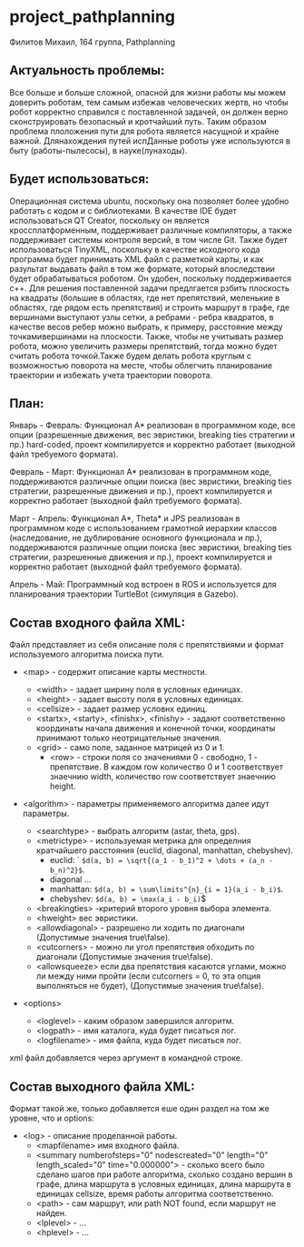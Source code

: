 # project_pathplanning
Филитов Михаил, 164 группа, Pathplanning

Актуальность проблемы:
-----------------------

Все больше и больше сложной, опасной для жизни работы мы можем доверить роботам, тем самым избежав человеческих жертв, но чтобы робот корректно справился с поставленной задачей, он должен верно сконструировать безопасный и кротчайший путь. Таким образом проблема плоложения пути для робота является насущной и крайне важной. Длянахождения путей испДанные роботы уже используются в быту (работы-пылесосы), в науке(лунаходы).

Будет использоваться:
---------------------

Операционная система ubuntu, поскольку она позволяет более удобно работать с кодом и с библиотеками.
В качестве IDE будет использоваться QT Creator, поскольку он является кроссплатформенным, поддерживает различные компиляторы, а также поддерживает системы контроля версий, в том числе Git.
Также будет использоваться TinyXML, поскольку в качестве исходного кода программа будет принимать XML файл с разметкой карты, и как разультат выдавать файл в том же формате, который впоследствии будет обрабатываться роботом. Он удобен, поскольку поддерживается с++.
Для решения поставленной задачи предлгается рзбить плоскость на квадраты (большие в областях, где нет препятствий, меленькие в областях, где рядом есть препятствия) и строить маршрут в  графе, где вершинами выступают узлы сетки, а ребрами - ребра квадратов, в качестве весов ребер можно выбрать, к примеру, расстояние между точкамивершинами на плоскости. Также, чтобы не учитывать размер робота, можно увеличить размеры препятствий, тогда можно будет считать робота точкой.Также будем делать робота круглым с возможностью поворота на месте, чтобы облегчить планирование траектории и избежать учета траектории поворота.


План:
------

Январь - Февраль: Функционал A* реализован в программном коде, все опции (разрешенные движения, вес эвристики, breaking ties стратегии и пр.) hard-coded, проект компилируется и корректно работает (выходной файл требуемого формата).

Февраль - Март:  Функционал A* реализован в программном коде, поддерживаются различные опции поиска (вес эвристики, breaking ties стратегии, разрешенные движения и пр.), проект компилируется и корректно работает (выходной файл требуемого формата).

Март - Апрель: Функционал A*, Theta* и JPS реализован в программном коде с использованием грамотной иерархии классов (наследование, не дублирование основного функционала и пр.), поддерживаются различные опции поиска (вес эвристики, breaking ties стратегии, разрешенные движения и пр.), проект компилируется и корректно работает (выходной файл требуемого формата).

Апрель - Май:  Программный код встроен в ROS и используется для планирования траектории TurtleBot (симуляция в Gazebo).

Состав входного файла XML:
------------------
Файл представляет из себя описание поля с препятствиями и формат используемого алгоритма поиска пути.

- \<map\> - содержит описание карты местности.
  - \<width\> - задает ширину поля в условных единицах.
  - \<height\> - задает высоту поля в условных единицах.
  - \<cellsize\> - задает размер условнх единиц.
  - \<startx\>, \<starty\>, \<finishx\>, \<finishy\> - задают соответственно координаты начала движения и конечной точки, координаты принимают только неотрицательные значения.
  - \<grid\> - само поле, заданное матрицей из 0 и 1.
    - \<row\> - строки поля со значениями 0 - свободно, 1 - препятствие. В каждом row количество 0 и 1 соответствует знаечнию width, количество row соответствует знаечнию height.

- \<algorithm\> - параметры применяемого алгоритма далее идут параметры.
  -  \<searchtype\> - выбрать алгоритм (astar, theta, gps).
  - \<metrictype\> - используемая метрика для определния кратчайшего расстояния (euclid, diagonal, manhattan, chebyshev).
    - euclid: ` ``` $d(a, b) = \sqrt{(a_1 - b_1)^2 + \dots + (a_n - b_n)^2}$ ```.
    - diagonal ...
    -  manhattan: ``` $d(a, b) = \sum\limits^{n}_{i = 1}(a_i - b_i)$ ```.
    -  chebyshev: ``` $d(a, b) = \max(a_i - b_i) ```$
  - \<breakingties\> -критерий второго уровня выбора элемента.
  - \<hweight\> вес эвристики.
  - \<allowdiagonal\> - разрешено ли ходить по диагонали (Допустимые значения true\false).
  - \<cutcorners\> - можно ли угол препятствия обходить по диагонали (Допустимые значения true\false).
  - \<allowsqueeze\> если два препятствия касаются углами, можно ли между ними пройти (если cutcorners = 0, то эта опция выполняться не будет), (Допустимые значения true\false).
- \<options\>
  -  \<loglevel\> - каким образом завершился алгоритм.
  -  \<logpath\> - имя каталога, куда будет писаться лог.
  -  \<logfilename\> - имя файла, куда будет писаться лог.
  
  
xml файл добавляется через аргумент в командной строке.

Состав выходного файла XML:
------------------
Формат такой же, только добавляется еше один раздел на том же уровне, что и options:
- \<log\> - описание проделанной работы.
  - \<mapfilename\> имя входного файла.
  - \<summary numberofsteps="0" nodescreated="0" length="0" length_scaled="0" time="0.000000"\> - сколько всего было сделано шагов при работе алгоритма, сколько создано вершин в графе, длина маршрута в условных единицах, длина маршрута в единицах cellsize, время работы алгоритма соответственно.
  - \<path\> - сам маршрут, или path NOT found, если маршрут не найден.
  - \<lplevel> - ...
  - \<hplevel\> - ...

